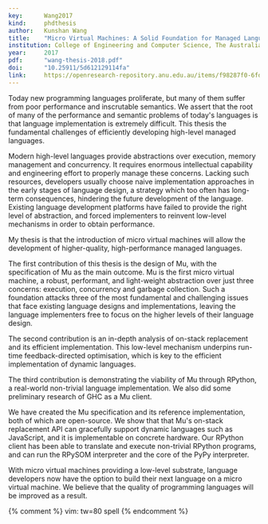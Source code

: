 ```yaml
---
key:      Wang2017
kind:     phdthesis
author:   Kunshan Wang
title:    "Micro Virtual Machines: A Solid Foundation for Managed Language Implementation"
institution: College of Engineering and Computer Science, The Australian National University
year:     2017
pdf:      "wang-thesis-2018.pdf"
doi:      "10.25911/5d612129114fa"
link:     https://openresearch-repository.anu.edu.au/items/f98287f0-6fd7-44af-891a-ae0328a37e28
---
```


Today new programming languages proliferate, but many of them suffer from poor
performance and inscrutable semantics.  We assert that the root of many of the
performance and semantic problems of today's languages is that language
implementation is extremely difficult.  This thesis the fundamental challenges
of efficiently developing high-level managed languages.

Modern high-level languages provide abstractions over execution, memory
management and concurrency. It requires enormous intellectual capability and
engineering effort to properly manage these concerns.  Lacking such resources,
developers usually choose naive implementation approaches in the early stages of
language design, a strategy which too often has long-term consequences,
hindering the future development of the language.  Existing language development
platforms have failed to provide the right level of abstraction, and forced
implementers to reinvent low-level mechanisms in order to obtain performance.

My thesis is that the introduction of micro virtual machines will allow the
development of higher-quality, high-performance managed languages.

The first contribution of this thesis is the design of Mu, with the
specification of Mu as the main outcome.  Mu is the first micro virtual machine,
a robust, performant, and light-weight abstraction over just three concerns:
execution, concurrency and garbage collection.  Such a foundation attacks three
of the most fundamental and challenging issues that face existing language
designs and implementations, leaving the language implementers free to focus on
the higher levels of their language design.

The second contribution is an in-depth analysis of on-stack replacement and its
efficient implementation.  This low-level mechanism underpins run-time
feedback-directed optimisation, which is key to the efficient implementation of
dynamic languages.

The third contribution is demonstrating the viability of Mu through RPython, a
real-world non-trivial language implementation.  We also did some preliminary
research of GHC as a Mu client.

We have created the Mu specification and its reference implementation, both of
which are open-source.  We show that that Mu's on-stack replacement API can
gracefully support dynamic languages such as JavaScript, and it is implementable
on concrete hardware.  Our RPython client has been able to translate and execute
non-trivial RPython programs, and can run the RPySOM interpreter and the core of
the PyPy interpreter.

With micro virtual machines providing a low-level substrate, language developers
now have the option to build their next language on a micro virtual machine.  We
believe that the quality of programming languages will be improved as a result.

{% comment %}
vim: tw=80 spell
{% endcomment %}
